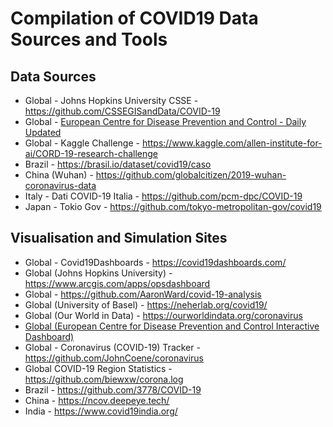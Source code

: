 # Compilation of COVID19 Data Sources and Tools


## Data Sources

- Global - Johns Hopkins University CSSE - https://github.com/CSSEGISandData/COVID-19
- Global - [European Centre for Disease Prevention and Control  - Daily Updated](https://www.ecdc.europa.eu/en/publications-data/download-todays-data-geographic-distribution-covid-19-cases-worldwide)
- Global - Kaggle Challenge - https://www.kaggle.com/allen-institute-for-ai/CORD-19-research-challenge
- Brazil - https://brasil.io/dataset/covid19/caso
- China (Wuhan) - https://github.com/globalcitizen/2019-wuhan-coronavirus-data
- Italy - Dati COVID-19 Italia - https://github.com/pcm-dpc/COVID-19
- Japan - Tokio Gov - https://github.com/tokyo-metropolitan-gov/covid19

## Visualisation and Simulation Sites

- Global - Covid19Dashboards - https://covid19dashboards.com/
- Global (Johns Hopkins University) - https://www.arcgis.com/apps/opsdashboard
- Global - https://github.com/AaronWard/covid-19-analysis
- Global (University of Basel) - https://neherlab.org/covid19/
- Global (Our World in Data) - https://ourworldindata.org/coronavirus
- [Global (European Centre for Disease Prevention and Control Interactive Dashboard)](https://qap.ecdc.europa.eu/public/extensions/COVID-19/COVID-19.html)
- Global - Coronavirus (COVID-19) Tracker - https://github.com/JohnCoene/coronavirus
- Global COVID-19 Region Statistics - https://github.com/biewxw/corona.log
- Brazil - https://github.com/3778/COVID-19
- China - https://ncov.deepeye.tech/
- India - https://www.covid19india.org/
